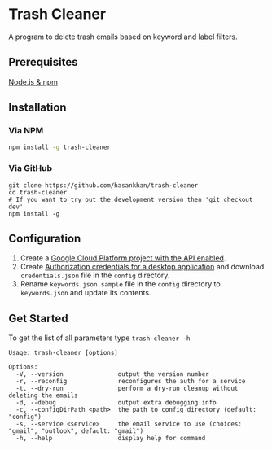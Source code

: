 # Trash Cleaner

A program to delete trash emails based on keyword and label filters.

## Prerequisites

[Node.js & npm](https://docs.npmjs.com/downloading-and-installing-node-js-and-npm)

## Installation 

### Via NPM
```bash
npm install -g trash-cleaner
```
### Via GitHub
```
git clone https://github.com/hasankhan/trash-cleaner
cd trash-cleaner
# If you want to try out the development version then 'git checkout dev'
npm install -g
```

## Configuration
1. Create a [Google Cloud Platform project with the API enabled](https://developers.google.com/workspace/guides/create-project).
2. Create [Authorization credentials for a desktop application](https://developers.google.com/workspace/guides/create-credentials) and download `credentials.json` file in the `config` directory.
3. Rename `keywords.json.sample` file in the `config` directory to `keywords.json` and update its contents.

## Get Started
To get the list of all parameters type `trash-cleaner -h`

```
Usage: trash-cleaner [options]

Options:
  -V, --version               output the version number
  -r, --reconfig              reconfigures the auth for a service
  -t, --dry-run               perform a dry-run cleanup without deleting the emails
  -d, --debug                 output extra debugging info
  -c, --configDirPath <path>  the path to config directory (default: "config")
  -s, --service <service>     the email service to use (choices: "gmail", "outlook", default: "gmail")
  -h, --help                  display help for command
```